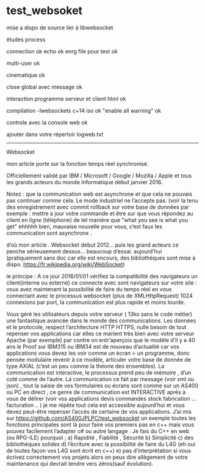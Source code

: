 # test_websoket
mise a dispo de source lier à libwebsocket

études process

connection ok
echo ok
enrg file pour test ok

multi-user ok

cinematique ok

close global avec message ok

interaction programme serveur et client html ok

compilation -lwebsockets
c+14 iso  ok
"enable all warning" ok 

controle avec la  console web ok

ajouter dans votre répertoir logweb.txt

-----------------------------------------------------------------
Websocket

mon article porte sur la fonction temps réel synchronisé.

Officiellement validé par IBM / Microsoft / Google / Mozilla / Apple et tous les grands acteurs du monde Informatique début janvier 2016.

Notez : que la communication web est asynchrone et que cela ne pouvais pas continuer comme cela.
	 Le mode industriel ne l’accepte pas. (voir la tenu des enregistrement avec commit rollback sur votre base de données par exemple : mettre a jour votre commande et être sur que vous répondez au client en ligne (téléphone) de tel manière que  "what you see is what you get" ehhhhh bien, mauvaise nouvelle pour vous, c’est faux les communication sont asynchrone .

d’où mon article .
Websocket debut 2012… puis les grand acteurs ce penche sérieusement dessus… beaucoup d’essai.
aujourd’hui (pratiquement sans doc car elle est encours, des bibliothèques sont mise à dispo.
https://fr.wikipedia.org/wiki/WebSocket)

le principe : A ce jour 2016/01/01 vérifiez la compatibilité des navigateurs
un client(interne ou externe) ce connecte avec sont navigateurs sur votre site :
vous avez maintenant la possibilité de faire du temps réel en vous connectant avec le processus websocket  (plus de XMLHttpRequest) 1024 connexions par port,
la communication est plus rapide et moins lourde.

Vous géré les utilisateurs depuis votre serveur ( 13ko sans le code métier) une fantastique avancée dans le monde des communications. Les données et le protocole, respect l’architecture HTTP HTTPS, nulle besoin de tout repenser vos applications car elles ce marient très bien avec votre serveur Apache (par exemple)  par contre on entr’aperçois que le modèle d’il y a 40 ans le Proof sur IBM315 ou IBM34 est de nouveau d’actualité car vos applications vous devez les voir  comme un écran = un programme, donc pensée modulaire revenir à ce modèle, articuler votre base de donnée de type AXIAL (c’est un peu comme la théorie des ensembles).
La communication est interactive, le processus prend peu de mémoire , d’un coté comme de l’autre.
La communication ce fait par message (voir xml ou json) , tout la saisie de vos formulaires ou écrans  sont comme sur un AS400 ou PC en direct , ce genre de communication est INTERACTIVE après à vous  de délirer (voir vos applications devis commandes stock fabrication … facturation .. ) 
je me répète tout cela est accessible aujourd’hui et vous devez peut-être repenser l’accès de certaine de vos applications.
J’ai mis sur https://github.com/AS400JPLPC/test_websocket un exemple toutes les fonctions principales sont là pour faire vos premiers pas en c++ mais vous pouvez facilement l’adapter c# ou autre langage . 
Je fais du C++ en web (ou RPG-ILE) pourquoi ;
a) Rapidité , Fiabilité , Sécurité
b) Simplicité 
c) des bibliothèques solides 
d) l’écriture avec la possibilité  de faire du L4G (eh oui de toutes façon vos L4G sont écrit en c++)
e) pas d’interprétation 
si vous écrivez correctement vos projets alors on peux dire allègement de votre maintenance qui devrait tendre vers zéros(sauf évolution).
